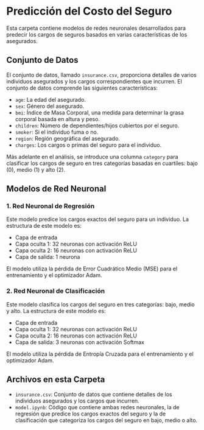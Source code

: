 # Predicción del Costo del Seguro

Esta carpeta contiene modelos de redes neuronales desarrollados para predecir los cargos de seguros basados en varias características de los asegurados.

## Conjunto de Datos

El conjunto de datos, llamado `insurance.csv`, proporciona detalles de varios individuos asegurados y los cargos correspondientes que incurren. El conjunto de datos comprende las siguientes características:

- `age`: La edad del asegurado.
- `sex`: Género del asegurado.
- `bmi`: Índice de Masa Corporal, una medida para determinar la grasa corporal basada en altura y peso.
- `children`: Número de dependientes/hijos cubiertos por el seguro.
- `smoker`: Si el individuo fuma o no.
- `region`: Región geográfica del asegurado.
- `charges`: Los cargos o primas del seguro para el individuo.

Más adelante en el análisis, se introduce una columna `category` para clasificar los cargos de seguro en tres categorías basadas en cuartiles: bajo (0), medio (1) y alto (2).

## Modelos de Red Neuronal

### 1. Red Neuronal de Regresión

Este modelo predice los cargos exactos del seguro para un individuo. La estructura de este modelo es:

- Capa de entrada
- Capa oculta 1: 32 neuronas con activación ReLU
- Capa oculta 2: 16 neuronas con activación ReLU
- Capa de salida: 1 neurona

El modelo utiliza la pérdida de Error Cuadrático Medio (MSE) para el entrenamiento y el optimizador Adam.

### 2. Red Neuronal de Clasificación

Este modelo clasifica los cargos del seguro en tres categorías: bajo, medio y alto. La estructura de este modelo es:

- Capa de entrada
- Capa oculta 1: 32 neuronas con activación ReLU
- Capa oculta 2: 16 neuronas con activación ReLU
- Capa de salida: 3 neuronas con activación Softmax

El modelo utiliza la pérdida de Entropía Cruzada para el entrenamiento y el optimizador Adam.

## Archivos en esta Carpeta

- `insurance.csv`: Conjunto de datos que contiene detalles de los individuos asegurados y los cargos que incurren.
- `model.ipynb`: Código que contiene ambas redes neuronales, la de regresión que predice los cargos exactos del seguro y la de clasificación que categoriza los cargos del seguro en bajo, medio o alto.

